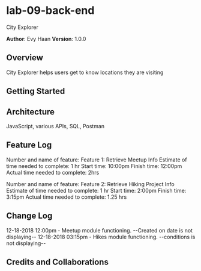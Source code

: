 # lab-09-back-end
City Explorer

**Author**: Evy Haan
**Version**: 1.0.0

## Overview
City Explorer helps users get to know locations they are visiting

## Getting Started
<!-- What are the steps that a user must take in order to build this app on their own machine and get it running? -->

## Architecture
JavaScript, various APIs, SQL, Postman

## Feature Log
Number and name of feature: Feature 1: Retrieve Meetup Info
Estimate of time needed to complete: 1 hr
Start time: 10:00pm
Finish time: 12:00pm
Actual time needed to complete: 2hrs

Number and name of feature: Feature 2: Retrieve Hiking Project Info
Estimate of time needed to complete: 1 hr
Start time: 2:00pm
Finish time: 3:15pm
Actual time needed to complete: 1.25 hrs

## Change Log

12-18-2018 12:00pm - Meetup module functioning. --Created on date is not displaying--
12-18-2018 03:15pm - Hikes module functioning. --conditions is not displaying--


## Credits and Collaborations

